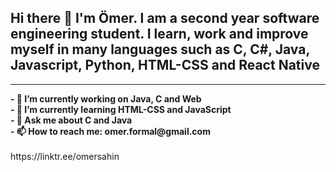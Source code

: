 
<h2> Hi there 👋 I'm Ömer. I am a second year software engineering student. I learn, work and improve myself in many languages such as C, C#, Java, Javascript, Python, HTML-CSS and React Native</h2>
<hr>

<b>
- 🔭 I’m currently working on Java, C and Web <br>
- 🌱 I’m currently learning HTML-CSS and JavaScript <br>
- 💬 Ask me about C and Java <br>
- 📫 How to reach me: omer.formal@gmail.com <br>
</b>
<br> https://linktr.ee/omersahin
